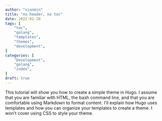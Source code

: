 ```yaml
---
author: "xianmin"
title: "no header, no toc"
date: 2022-02-20
tags: [
    "toc",
    "golang",
    "templates",
    "themes",
    "development",
]
categories: [
    "Development",
    "golang",
    "index",
]
draft: true
---
```


This tutorial will show you how to create a simple theme in Hugo. I assume that you are familiar with HTML, the bash command line, and that you are comfortable using Markdown to format content. I'll explain how Hugo uses templates and how you can organize your templates to create a theme. I won't cover using CSS to style your theme.

